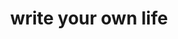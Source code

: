 ---
pid: llp289
title: write your own life
location_transcription: Anywhere
coordinates: "[-75.206703194405, 39.964109134684]"
zipcode: '19120'
gen_neighborhood: North Philadelphia
neighborhood: Logan,Olney
outside_phl: 
age: '13'
age_range: 13-19
instagram: 
image_file_name: llp_289.jpg
proposal_transcription: |-
  words speak bigger than actions

  :)
topic: Uplifting
topic_summary: '0'
type: Sculpture Statue
keywords_other: pen, words
credit: Kookies & Cream
image_labels: 
twitter: 
facebook: 
permalink: "/monuments/llp289/"
layout: item-page
---